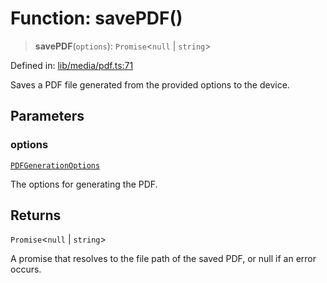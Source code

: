 # Function: savePDF()

> **savePDF**(`options`): `Promise`\<`null` \| `string`\>

Defined in: [lib/media/pdf.ts:71](https://github.com/aldesgroup/goaldn/blob/850e22fffd19501920628173674ada43cba9a29a/lib/media/pdf.ts#L71)

Saves a PDF file generated from the provided options to the device.

## Parameters

### options

[`PDFGenerationOptions`](../type-aliases/PDFGenerationOptions.md)

The options for generating the PDF.

## Returns

`Promise`\<`null` \| `string`\>

A promise that resolves to the file path of the saved PDF, or null if an error occurs.
